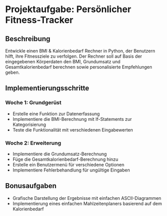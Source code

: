 # Projektaufgabe: Persönlicher Fitness-Tracker

## Beschreibung
Entwickle einen BMI & Kalorienbedarf Rechner in Python, der Benutzern hilft, ihre Fitnessziele zu verfolgen. Der Rechner soll auf Basis der eingegebenen Körperdaten den BMI, Grundumsatz und Gesamtkalorienbedarf berechnen sowie personalisierte Empfehlungen geben.

## Implementierungsschritte

### Woche 1: Grundgerüst
- Erstelle eine Funktion zur Datenerfassung
- Implementiere die BMI-Berechnung mit If-Statements zur Kategorisierung
- Teste die Funktionalität mit verschiedenen Eingabewerten

### Woche 2: Erweiterung
- Implementiere die Grundumsatz-Berechnung
- Füge die Gesamtkalorienbedarf-Berechnung hinzu
- Erstelle ein Benutzermenü für verschiedene Optionen
- Implementiere Fehlerbehandlung für ungültige Eingaben

## Bonusaufgaben
- Grafische Darstellung der Ergebnisse mit einfachen ASCII-Diagrammen
- Implementierung eines einfachen Mahlzeitenplaners basierend auf dem Kalorienbedarf

